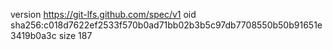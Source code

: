 version https://git-lfs.github.com/spec/v1
oid sha256:c018d7622ef2533f570b0ad71bb02b3b5c97db7708550b50b91651e3419b0a3c
size 187
